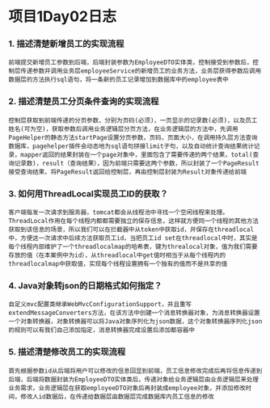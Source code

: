 # 项目1Day02日志

### 1. 描述清楚新增员工的实现流程

```
前端提交新增员工参数到后端，后端封装参数为EmployeeDTO实体类，控制接受到参数后，控制层传递参数并调用业务层employeeService的新增员工的业务方法，业务层获得参数后调用数据层的方法执行sql语句，将一条新的员工记录增加到数据库中的employee表中 
```



### 2. 描述清楚员工分页条件查询的实现流程

```
控制层获取到前端传递的分页参数，分别为页码(必须)，一页显示的记录数(必须)，以及员工姓名(可为空)，获取参数后调用业务逻辑层分页方法，在业务逻辑层的方法中，先调用PageHelper的静态方法startPage设置分页参数，页码，页面大小，在调用持久层方法查询数据库，pagehelper插件会动态地为sql语句拼接limit子句，以及自动统计查询结果统计记录，mapper返回的结果封装在一个page对象中，里面包含了需要传递的两个结果，total(查询记录数)，result（查询结果），因为前端只需要这两个参数，所以封装了一个PageResult接受查询结果，将PageResult返回给控制层，再由控制层封装为Result对象传递给前端
```



### 3. 如何用ThreadLocal实现员工ID的获取？

```
客户端每发一次请求到服务器，tomcat都会从线程池中寻找一个空闲线程来处理。ThreadLocal作用在每个线程内都都需要独立的保存信息，这样就方便同一个线程的其他方法获取到该信息的场景，所以我们可以在拦截器中从token中获取id，并保存在threadlocal中，方便这一次请求中后续方法获取员工id，当把员工id set在threadlocal中时，其实是每个线程内部维护了一个threadlocalmap的哈希表，键为threalocal对象，值为我们需要存放的值（在本案例中为id），从threadlocal中get值时相当于从每个线程内的threadlocalmap中获取值，实现每个线程设置拥有一个独有的值而不是共享的值
```



### 4. Java对象转json的日期格式如何指定？

```
自定义mvc配置类继承WebMvcConfigurationSupport，并且重写extendMessageConverters方法，在该方法中创建一个消息转换器对象，为消息转换器设置一个对象转换器，对象转换器可以将Java对象序列化为json数据，这个对象转换器序列化json的规则可以有我们自己添加指定，消息转换器完成设置后添加都容器中
```



### 5. 描述清楚修改员工的实现流程

```
首先根据参数id从后端将用户可以修改的信息回显到前端，员工信息修改完成后再将信息传递到后端，后端将数据封装为EmployeeDTO实体类后，传递对象给业务逻辑层由业务逻辑层来处理业务需求，业务逻辑层在获取employeeDTO对象后再封装成employee对象，并添加修改时间，修改人id数据后，在传递给数据层由数据层完成数据库内员工信息的修改
```



